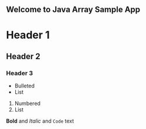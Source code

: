 ## Welcome to Java Array Sample App

# Header 1
## Header 2
### Header 3

- Bulleted
- List

1. Numbered
2. List

**Bold** and _Italic_ and `Code` text
